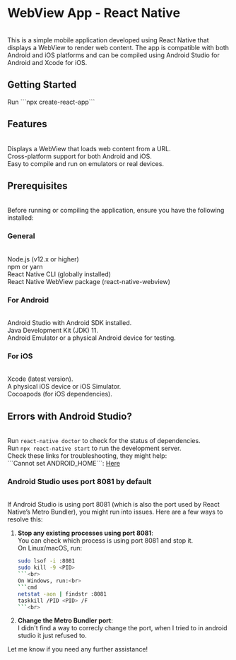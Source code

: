 <h1>WebView App - React Native</h1><br>
This is a simple mobile application developed using React Native that displays a WebView to render web content. The app is compatible with both Android and iOS platforms and can be compiled using Android Studio for Android and Xcode for iOS.<br>

<h2>Getting Started</h2>
 Run ```npx create-react-app```
<h2>Features</h2><br>
Displays a WebView that loads web content from a URL.<br>
Cross-platform support for both Android and iOS.<br>
Easy to compile and run on emulators or real devices.<br>

<h2>Prerequisites</h2><br>
Before running or compiling the application, ensure you have the following installed:<br>

<h3>General</h3><br>
Node.js (v12.x or higher)<br>
npm or yarn<br>
React Native CLI (globally installed)<br>
React Native WebView package (react-native-webview)<br>

<h3>For Android</h3><br>
Android Studio with Android SDK installed.<br>
Java Development Kit (JDK) 11.<br>
Android Emulator or a physical Android device for testing.<br>

<h3>For iOS</h3><br>
Xcode (latest version).<br>
A physical iOS device or iOS Simulator.<br>
Cocoapods (for iOS dependencies).<br>

<h2>Errors with Android Studio?</h2><br>
Run <code>react-native doctor</code> to check for the status of dependencies.<br>
Run <code>npx react-native start</code> to run the development server.<br>
Check these links for troubleshooting, they might help:<br>
```Cannot set ANDROID_HOME```: <a href="https://stackoverflow.com/questions/36778085/unable-to-build-react-native-app-on-android-device-failed-to-find-target-with-h/36787719#36787719">Here</a><br>

<h3>Android Studio uses port 8081 by default</h3><br>
If Android Studio is using port 8081 (which is also the port used by React Native’s Metro Bundler), you might run into issues. Here are a few ways to resolve this:<br>

1. **Stop any existing processes using port 8081**:<br>
    You can check which process is using port 8081 and stop it.<br>
    On Linux/macOS, run:<br>
    ```bash
    sudo lsof -i :8081
    sudo kill -9 <PID>
    ```<br>
    On Windows, run:<br>
    ```cmd
    netstat -aon | findstr :8081
    taskkill /PID <PID> /F
    ```<br>

2. **Change the Metro Bundler port**:<br>
   I didn't find a way to correcly change the port, when I tried to in android studio it just refused to.

Let me know if you need any further assistance!
